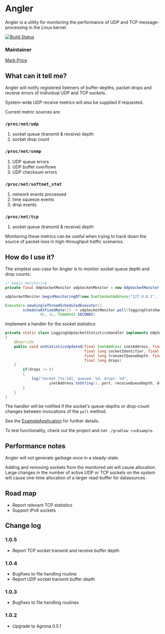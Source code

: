 # Angler

Angler is a utility for monitoring the performance of UDP and TCP message-processing in the Linux kernel.

[![Build Status](https://travis-ci.org/LMAX-Exchange/angler.svg)](https://travis-ci.org/LMAX-Exchange/angler)

### Maintainer

[Mark Price](https://github.com/epickrram)


## What can it tell me?

Angler will notify registered listeners of buffer-depths, packet drops and receive errors of individual UDP and TCP sockets.

System-wide UDP receive metrics will also be supplied if requested.


Current metric sources are:

### `/proc/net/udp`

1.   socket queue (transmit & receive) depth
2.   socket drop count

### `/proc/net/snmp`

1.   UDP queue errors
2.   UDP buffer overflows
3.   UDP checksum errors

### `/proc/net/softnet_stat`

1.   network events processed
2.   time squeeze events
3.   drop events

### `/proc/net/tcp`

1.   socket queue (transmit & receive) depth


Monitoring these metrics can be useful when trying to track down the source of packet-loss in
high-throughput traffic scenarios.


## How do I use it?

The simplest use-case for Angler is to monitor socket queue depth and drop counts:

```java
// begin monitoring
private final UdpSocketMonitor udpSocketMonitor = new UdpSocketMonitor(monitoringCallback);

udpSocketMonitor.beginMonitoringOf(new InetSocketAddress("127.0.0.1", 19889));

Executors.newSingleThreadScheduledExecutor().
        scheduleAtFixedRate(() -> udpSocketMonitor.poll(loggingStatsHandler),
                0L, 1L, TimeUnit.SECONDS)
```

Implement a handler for the socket statistics:

```java
private static class LoggingUdpSocketStatisticsHandler implements UdpSocketStatisticsHandler
{
    @Override
    public void onStatisticsUpdated(final InetAddress inetAddress, final int port,
                                    final long socketIdentifier, final long inode,
                                    final long transmitQueueDepth, final long receiveQueueDepth,
                                    final long drops)
    {
        if(drops != 0)
        {
            log("Socket [%s:%d], queued: %d, drops: %d",
                    inetAddress.toString(), port, receiveQueueDepth, drops);
        }
    }
}
```

The handler will be notified if the socket's queue-depths or drop-count changes between invocations of the `poll` method.


See the
[ExampleApplication](https://github.com/epickrram/angler/blob/master/src/test/java/com/lmax/angler/monitoring/network/monitor/example/ExampleApplication.java)
for further details.


To test functionality, check out the project and run `./gradlew runExample`.


## Performance notes

Angler will not generate garbage once in a steady-state.

Adding and removing sockets from the monitored set will cause allocation.
Large changes in the number of active UDP or TCP sockets on the system will cause one-time allocation of a larger read-buffer for datasources.


## Road map

*   Report relevant TCP statistics
*   Support IPv6 sockets


## Change log

### 1.0.5

   * Report TCP socket transmit and receive buffer depth

### 1.0.4

   * Bugfixes to file handling routine
   * Report UDP socket transmit buffer depth

### 1.0.3

   * Bugfixes to file handling routines


### 1.0.2

   * Upgrade to Agrona 0.5.1
